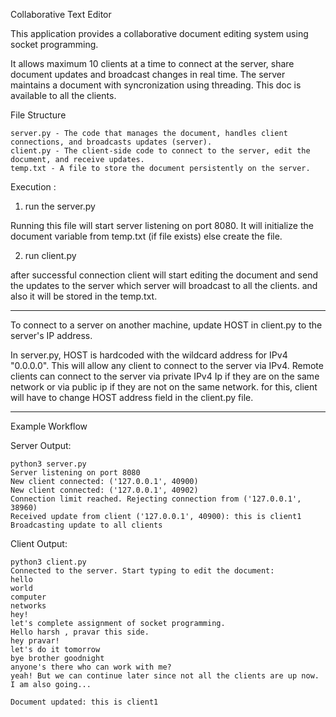 Collaborative Text Editor

This application provides a collaborative document editing system using socket programming. 

It allows maximum 10 clients at a time to connect at the server, share document updates and broadcast changes in real time. The server maintains a document with syncronization using threading. This doc is available to all the clients.

File Structure

    server.py - The code that manages the document, handles client connections, and broadcasts updates (server).
    client.py - The client-side code to connect to the server, edit the document, and receive updates.
    temp.txt - A file to store the document persistently on the server.

Execution :

1. run the server.py

Running this file will start server listening on port 8080. It will initialize the document variable from temp.txt (if file exists) else create the file.

2. run client.py

after successful connection client will start editing the document and send the updates to the server which server will broadcast to all the clients. and also it will be stored in the temp.txt.

--------------------------------------------------------------------------------------------------------------------------

To connect to a server on another machine, update HOST in client.py to the server's IP address.

In server.py, HOST is hardcoded with the wildcard address for IPv4 "0.0.0.0". This will allow any client to connect to the server via IPv4.
Remote clients can connect to the server via private IPv4 Ip if they are on the same network or via public ip if they are not on the same network. for this, client will have to change HOST address field in the client.py file.

--------------------------------------------------------------------------------------------------------------------------

Example Workflow

Server Output:

    python3 server.py 
    Server listening on port 8080
    New client connected: ('127.0.0.1', 40900)
    New client connected: ('127.0.0.1', 40902)
    Connection limit reached. Rejecting connection from ('127.0.0.1', 38960)
    Received update from client ('127.0.0.1', 40900): this is client1
    Broadcasting update to all clients


Client Output:

    python3 client.py 
    Connected to the server. Start typing to edit the document:
    hello
    world
    computer
    networks
    hey!
    let's complete assignment of socket programming.
    Hello harsh , pravar this side.
    hey pravar!
    let's do it tomorrow
    bye brother goodnight
    anyone's there who can work with me?
    yeah! But we can continue later since not all the clients are up now.
    I am also going...

    Document updated: this is client1
